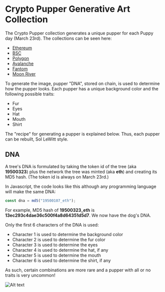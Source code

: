 # Crypto Pupper Generative Art Collection #

 The Crypto Pupper collection generates a unique pupper for each Puppy day (March 23rd). The collections can be seen here:

* [Ethereum](https://www.cryptodate.io/eth/collection/pupper)
* [BSC](https://www.cryptodate.io/bsc/collection/pupper)
* [Polygon](https://www.cryptodate.io/polygon/collection/pupper)
* [Avalanche](https://www.cryptodate.io/avax/collection/pupper)
* [Fantom](https://www.cryptodate.io/fantom/collection/pupper)
* [Moon River](https://www.cryptodate.io/movr/collection/pupper)

 
 To generate the image, pupper "DNA", stored on chain, is used to determine how the pupper looks. Each pupper has a unique background color and the following possible traits:

 * Fur
 * Eyes
 * Hat
 * Mouth
 * Shirt

The "recipe" for generating a pupper is explained below. Thus, each pupper can be rebuilt, Sol LeWitt style. 

## DNA ##

A tree's DNA is formulated by taking the token id of the tree (aka **19500323**) plus the network the tree was minted (aka **eth**) and creating its MD5 hash. (The token id is always on March 23rd.) 

In Javascript, the code looks like this  although any programming language will make the same DNA:

``` javascript
const dna = md5("19500107_eth");

```

For example, MD5 hash of **19500323_eth** is **13ec293c4dae36c500f4a8d64351d5d7**. We now have the dog's DNA. 

Only the first 6 characters of the DNA is used:

* Character 1 is used to determine the background color
* Character 2 is used to determine the fur color
* Character 3 is used to determine the eyes
* Character 4 is used to determine the hat, if any
* Character 5 is used to determine the mouth
* Character 6 is used to determine the shirt, if any

As such, certain combinations are more rare and a pupper with all or no traits is very uncommon!


![Alt text](https://assets.cryptodate.io/avax/pupper/19830323.png "Logo")

